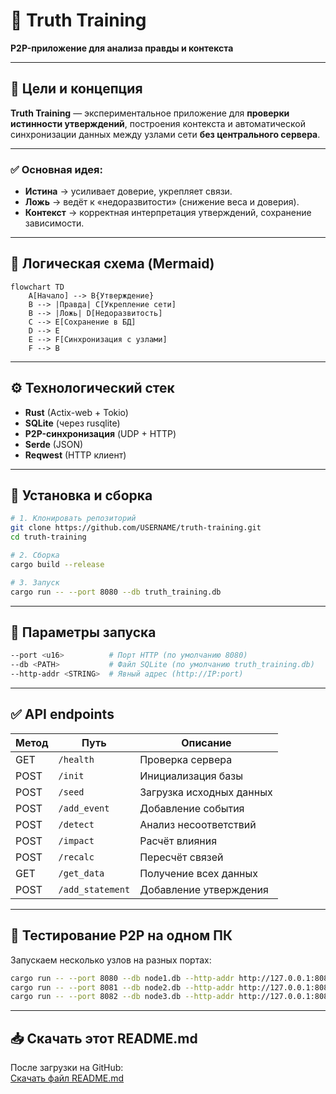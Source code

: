 # 🧠 Truth Training
**P2P-приложение для анализа правды и контекста**

---

## 📌 Цели и концепция

**Truth Training** — экспериментальное приложение для **проверки истинности утверждений**, построения контекста и автоматической синхронизации данных между узлами сети **без центрального сервера**.

---

### ✅ Основная идея:
- **Истина** → усиливает доверие, укрепляет связи.
- **Ложь** → ведёт к «недоразвитости» (снижение веса и доверия).
- **Контекст** → корректная интерпретация утверждений, сохранение зависимости.

---

## 🔗 Логическая схема (Mermaid)

```mermaid
flowchart TD
    A[Начало] --> B{Утверждение}
    B --> |Правда| C[Укрепление сети]
    B --> |Ложь| D[Недоразвитость]
    C --> E[Сохранение в БД]
    D --> E
    E --> F[Синхронизация с узлами]
    F --> B
```

---

## ⚙️ Технологический стек
- **Rust** (Actix-web + Tokio)
- **SQLite** (через rusqlite)
- **P2P-синхронизация** (UDP + HTTP)
- **Serde** (JSON)
- **Reqwest** (HTTP клиент)

---

## 🔧 Установка и сборка

```bash
# 1. Клонировать репозиторий
git clone https://github.com/USERNAME/truth-training.git
cd truth-training

# 2. Сборка
cargo build --release

# 3. Запуск
cargo run -- --port 8080 --db truth_training.db
```

---

## 📜 Параметры запуска

```bash
--port <u16>          # Порт HTTP (по умолчанию 8080)
--db <PATH>           # Файл SQLite (по умолчанию truth_training.db)
--http-addr <STRING>  # Явный адрес (http://IP:port)
```

---

## ✅ API endpoints

| Метод | Путь            | Описание                                    |
|-------|-----------------|---------------------------------------------|
| GET   | `/health`       | Проверка сервера                           |
| POST  | `/init`         | Инициализация базы                        |
| POST  | `/seed`         | Загрузка исходных данных                  |
| POST  | `/add_event`    | Добавление события                        |
| POST  | `/detect`       | Анализ несоответствий                     |
| POST  | `/impact`       | Расчёт влияния                            |
| POST  | `/recalc`       | Пересчёт связей                           |
| GET   | `/get_data`     | Получение всех данных                     |
| POST  | `/add_statement`| Добавление утверждения                    |

---

## 📡 Тестирование P2P на одном ПК

Запускаем несколько узлов на разных портах:

```bash
cargo run -- --port 8080 --db node1.db --http-addr http://127.0.0.1:8080
cargo run -- --port 8081 --db node2.db --http-addr http://127.0.0.1:8081
cargo run -- --port 8082 --db node3.db --http-addr http://127.0.0.1:8082
```

---

## 📥 Скачать этот README.md

После загрузки на GitHub:  
[Скачать файл README.md](https://github.com/USERNAME/truth-training/blob/main/README.md)
